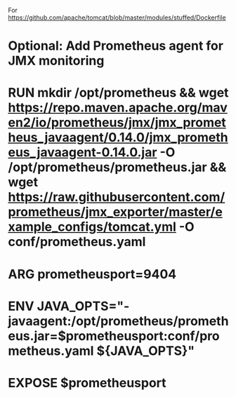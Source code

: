 For https://github.com/apache/tomcat/blob/master/modules/stuffed/Dockerfile

# Optional: Add Prometheus agent for JMX monitoring
# RUN mkdir /opt/prometheus && wget https://repo.maven.apache.org/maven2/io/prometheus/jmx/jmx_prometheus_javaagent/0.14.0/jmx_prometheus_javaagent-0.14.0.jar -O /opt/prometheus/prometheus.jar && wget https://raw.githubusercontent.com/prometheus/jmx_exporter/master/example_configs/tomcat.yml -O conf/prometheus.yaml
# ARG prometheusport=9404
# ENV JAVA_OPTS="-javaagent:/opt/prometheus/prometheus.jar=$prometheusport:conf/prometheus.yaml ${JAVA_OPTS}"
# EXPOSE $prometheusport
